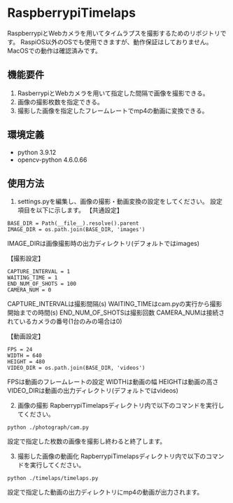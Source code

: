 # RaspberrypiTimelaps
RaspberrypiとWebカメラを用いてタイムラプスを撮影するためのリポジトリです。
RaspiOS以外のOSでも使用できますが、動作保証はしておりません。
MacOSでの動作は確認済みです。

## 機能要件
1. RasberrypiとWebカメラを用いて指定した間隔で画像を撮影できる。
2. 画像の撮影枚数を指定できる。
3. 撮影した画像を指定したフレームレートでmp4の動画に変換できる。

## 環境定義
- python 3.9.12
- opencv-python 4.6.0.66

## 使用方法
1. settings.pyを編集し、画像の撮影・動画変換の設定をしてください。
設定項目を以下に示します。
【共通設定】
```
BASE_DIR = Path(__file__).resolve().parent
IMAGE_DIR = os.path.join(BASE_DIR, 'images')
```
IMAGE_DIRは画像撮影時の出力ディレクトリ(デフォルトではimages)

【撮影設定】
```
CAPTURE_INTERVAL = 1
WAITING_TIME = 1
END_NUM_OF_SHOTS = 100
CAMERA_NUM = 0
```
CAPTURE_INTERVALは撮影間隔(s)
WAITING_TIMEはcam.pyの実行から撮影開始までの時間(s)
END_NUM_OF_SHOTSは撮影回数
CAMERA_NUMは接続されているカメラの番号(1台のみの場合は0)

【動画設定】
```
FPS = 24
WIDTH = 640
HEIGHT = 480
VIDEO_DIR = os.path.join(BASE_DIR, 'videos') 
```
FPSは動画のフレームレートの設定
WIDTHは動画の幅
HEIGHTは動画の高さ
VIDEO_DIRは動画の出力ディレクトリ(デフォルトではvideos)


2. 画像の撮影
RapberrypiTimelapsディレクトリ内で以下のコマンドを実行してください。
```
python ./photograph/cam.py 
```
設定で指定した枚数の画像を撮影し終わると終了します。


3. 撮影した画像の動画化
RapberrypiTimelapsディレクトリ内で以下のコマンドを実行してください。
```
python ./timelaps/timelaps.py
```
設定で指定した動画の出力ディレクトリにmp4の動画が出力されます。
